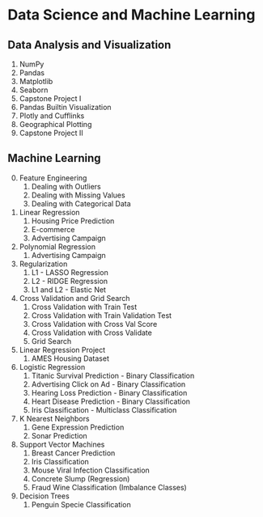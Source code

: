 # Data Science and Machine Learning

## Data Analysis and Visualization
1. NumPy
2. Pandas
3. Matplotlib
4. Seaborn
5. Capstone Project I
6. Pandas Builtin Visualization
7. Plotly and Cufflinks
8. Geographical Plotting
9. Capstone Project II

## Machine Learning
0. Feature Engineering
   1. Dealing with Outliers
   2. Dealing with Missing Values
   3. Dealing with Categorical Data
1. Linear Regression
   1. Housing Price Prediction
   2. E-commerce
   3. Advertising Campaign
2. Polynomial Regression
   1. Advertising Campaign
3. Regularization
   1. L1 - LASSO Regression
   2. L2 - RIDGE Regression
   3. L1 and L2 - Elastic Net
4. Cross Validation and Grid Search
   1. Cross Validation with Train Test
   2. Cross Validation with Train Validation Test
   3. Cross Validation with Cross Val Score
   4. Cross Validation with Cross Validate
   5. Grid Search
5. Linear Regression Project
   1. AMES Housing Dataset
6. Logistic Regression
   1. Titanic Survival Prediction - Binary Classification
   2. Advertising Click on Ad - Binary Classification
   3. Hearing Loss Prediction - Binary Classification
   4. Heart Disease Prediction - Binary Classification
   5. Iris Classification - Multiclass Classification
7. K Nearest Neighbors
   1. Gene Expression Prediction
   2. Sonar Prediction
8. Support Vector Machines
   1. Breast Cancer Prediction
   2. Iris Classification
   3. Mouse Viral Infection Classification
   4. Concrete Slump (Regression)
   5. Fraud Wine Classification (Imbalance Classes)
9. Decision Trees
   1. Penguin Specie Classification
